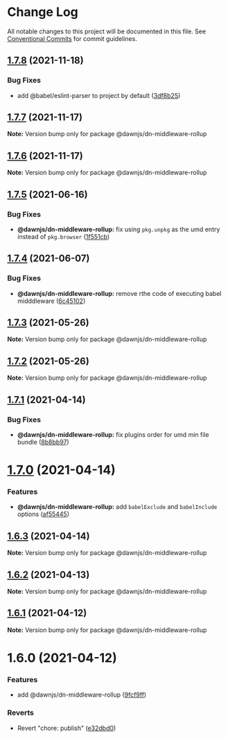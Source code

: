 # Change Log

All notable changes to this project will be documented in this file.
See [Conventional Commits](https://conventionalcommits.org) for commit guidelines.

## [1.7.8](https://github.com/alibaba/dawn/compare/@dawnjs/dn-middleware-rollup@1.7.7...@dawnjs/dn-middleware-rollup@1.7.8) (2021-11-18)

### Bug Fixes

- add @babel/eslint-parser to project by default ([3df8b25](https://github.com/alibaba/dawn/commit/3df8b25ab171f5fa379e08a75bbeae98783b52ff))

## [1.7.7](https://github.com/alibaba/dawn/compare/@dawnjs/dn-middleware-rollup@1.7.6...@dawnjs/dn-middleware-rollup@1.7.7) (2021-11-17)

**Note:** Version bump only for package @dawnjs/dn-middleware-rollup

## [1.7.6](https://github.com/alibaba/dawn/compare/@dawnjs/dn-middleware-rollup@1.7.5...@dawnjs/dn-middleware-rollup@1.7.6) (2021-11-17)

**Note:** Version bump only for package @dawnjs/dn-middleware-rollup

## [1.7.5](https://github.com/alibaba/dawn/compare/@dawnjs/dn-middleware-rollup@1.7.4...@dawnjs/dn-middleware-rollup@1.7.5) (2021-06-16)

### Bug Fixes

- **@dawnjs/dn-middleware-rollup:** fix using `pkg.unpkg` as the umd entry instead of `pkg.browser` ([1f551cb](https://github.com/alibaba/dawn/commit/1f551cb8df3214a040b287ef1c68186435f80967))

## [1.7.4](https://github.com/alibaba/dawn/compare/@dawnjs/dn-middleware-rollup@1.7.3...@dawnjs/dn-middleware-rollup@1.7.4) (2021-06-07)

### Bug Fixes

- **@dawnjs/dn-middleware-rollup:** remove rthe code of executing babel midddleware ([6c45102](https://github.com/alibaba/dawn/commit/6c45102844c5248d060512127a9902cb428ad4db))

## [1.7.3](https://github.com/alibaba/dawn/compare/@dawnjs/dn-middleware-rollup@1.7.2...@dawnjs/dn-middleware-rollup@1.7.3) (2021-05-26)

**Note:** Version bump only for package @dawnjs/dn-middleware-rollup

## [1.7.2](https://github.com/alibaba/dawn/compare/@dawnjs/dn-middleware-rollup@1.7.1...@dawnjs/dn-middleware-rollup@1.7.2) (2021-05-26)

**Note:** Version bump only for package @dawnjs/dn-middleware-rollup

## [1.7.1](https://github.com/alibaba/dawn/compare/@dawnjs/dn-middleware-rollup@1.7.0...@dawnjs/dn-middleware-rollup@1.7.1) (2021-04-14)

### Bug Fixes

- **@dawnjs/dn-middleware-rollup:** fix plugins order for umd min file bundle ([8b8bb97](https://github.com/alibaba/dawn/commit/8b8bb97d6534acbb55dd806538381708355bc13d))

# [1.7.0](https://github.com/alibaba/dawn/compare/@dawnjs/dn-middleware-rollup@1.6.3...@dawnjs/dn-middleware-rollup@1.7.0) (2021-04-14)

### Features

- **@dawnjs/dn-middleware-rollup:** add `babelExclude` and `babelInclude` options ([af55445](https://github.com/alibaba/dawn/commit/af5544594b0ca4519b76b4387ad6928ac61d0744))

## [1.6.3](https://github.com/alibaba/dawn/compare/@dawnjs/dn-middleware-rollup@1.6.2...@dawnjs/dn-middleware-rollup@1.6.3) (2021-04-14)

**Note:** Version bump only for package @dawnjs/dn-middleware-rollup

## [1.6.2](https://github.com/alibaba/dawn/compare/@dawnjs/dn-middleware-rollup@1.6.1...@dawnjs/dn-middleware-rollup@1.6.2) (2021-04-13)

**Note:** Version bump only for package @dawnjs/dn-middleware-rollup

## [1.6.1](https://github.com/alibaba/dawn/compare/@dawnjs/dn-middleware-rollup@1.6.0...@dawnjs/dn-middleware-rollup@1.6.1) (2021-04-12)

**Note:** Version bump only for package @dawnjs/dn-middleware-rollup

# 1.6.0 (2021-04-12)

### Features

- add @dawnjs/dn-middleware-rollup ([9fcf9ff](https://github.com/alibaba/dawn/commit/9fcf9ffa269a8c1fe5c8744ab92e693f30fd98f2))

### Reverts

- Revert "chore: publish" ([e32dbd0](https://github.com/alibaba/dawn/commit/e32dbd0d9aa3f3b76e6e707504840c1b7e8c0705))
